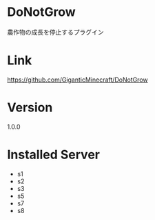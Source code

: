 # DoNotGrow
農作物の成長を停止するプラグイン

# Link
https://github.com/GiganticMinecraft/DoNotGrow

# Version
1.0.0

# Installed Server
- s1
- s2
- s3
- s5
- s7
- s8
